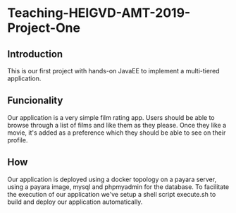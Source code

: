 # Teaching-HEIGVD-AMT-2019-Project-One
## Introduction
This is our first project with hands-on JavaEE to implement a multi-tiered application.

## Funcionality
Our application is a very simple film rating app. Users should be able to browse through a list of films and like them as they please.
Once they like a movie, it's added as a preference which they should be able to see on their profile.

## How
Our application is deployed using a docker topology on a payara server, using a payara image, mysql and phpmyadmin for the database. To facilitate the execution of our application we've setup a shell script execute.sh to build and deploy our application automatically.